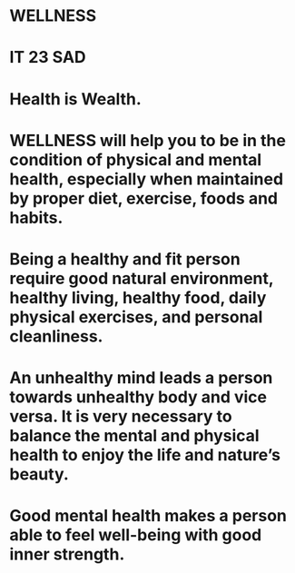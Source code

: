 # WELLNESS
# IT 23 SAD
# Health is Wealth.
# WELLNESS will help you to be in the condition of physical and mental health, especially when maintained by proper diet, exercise, foods and habits.
# Being a healthy and fit person require good natural environment, healthy living, healthy food, daily physical exercises, and personal cleanliness.
# An unhealthy mind leads a person towards unhealthy body and vice versa. It is very necessary to balance the mental and physical health to enjoy the life and nature’s beauty.
# Good mental health makes a person able to feel well-being with good inner strength. 
